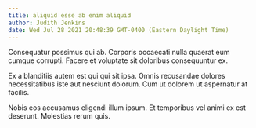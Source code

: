 ```yaml
---
title: aliquid esse ab enim aliquid
author: Judith Jenkins
date: Wed Jul 28 2021 20:48:39 GMT-0400 (Eastern Daylight Time)
---
```

Consequatur possimus qui ab. Corporis occaecati nulla quaerat eum cumque corrupti. Facere et voluptate sit doloribus consequuntur ex.

 Ex a blanditiis autem est qui qui sit ipsa. Omnis recusandae dolores necessitatibus iste aut nesciunt dolorum. Cum ut dolorem ut aspernatur at facilis.

 Nobis eos accusamus eligendi illum ipsum. Et temporibus vel animi ex est deserunt. Molestias rerum quis.